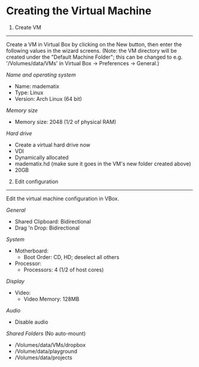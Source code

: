 Creating the Virtual Machine
============================

1. Create VM
------------
Create a VM in Virtual Box by clicking on the New button, then enter the following values
in the wizard screens.  (Note: the VM directory will be created under the "Default Machine
Folder"; this can be changed to e.g. '/Volumes/data/VMs' in Virtual Box -> Preferences -> 
General.)

*Name and operating system*

  + Name: madematix
  + Type: Linux
  + Version: Arch Linux (64 bit) 

*Memory size*

  + Memory size: 2048 (1/2 of physical RAM)

*Hard drive*

  + Create a virtual hard drive now
  + VDI
  + Dynamically allocated
  + madematix.hd (make sure it goes in the VM's new folder created above)
  + 20GB

2. Edit configuration
---------------------
Edit the virtual machine configuration in VBox.

*General*

  + Shared Clipboard: Bidirectional
  + Drag 'n Drop: Bidirectional

*System*

  + Motherboard:
    + Boot Order: CD, HD; deselect all others
  + Processor:
    + Processors: 4 (1/2 of host cores)

*Display*
  
  + Video:
    + Video Memory: 128MB

*Audio*

  + Disable audio

*Shared Folders* (No auto-mount)

  + /Volumes/data/VMs/dropbox 
  + /Volume/data/playground
  + /Volumes/data/projects
  
